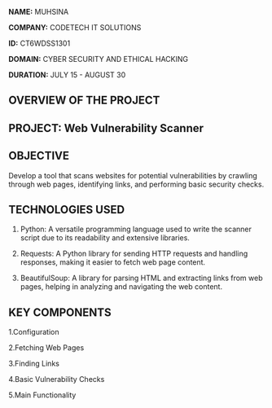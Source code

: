 **NAME:** MUHSINA

**COMPANY:** CODETECH IT SOLUTIONS

**ID:** CT6WDSS1301

**DOMAIN:** CYBER SECURITY AND ETHICAL HACKING

**DURATION:** JULY 15 - AUGUST 30

## OVERVIEW OF THE PROJECT

## PROJECT:  Web Vulnerability Scanner

## OBJECTIVE 
Develop a tool that scans websites for potential vulnerabilities by crawling through web pages, identifying links, and performing basic security checks.

## TECHNOLOGIES USED

1. Python: A versatile programming language used to write the scanner script due to its readability and extensive libraries.

2. Requests: A Python library for sending HTTP requests and handling responses, making it easier to fetch web page content.

3. BeautifulSoup: A library for parsing HTML and extracting links from web pages, helping in analyzing and navigating the web content.

## KEY COMPONENTS

1.Configuration

2.Fetching Web Pages

3.Finding Links

4.Basic Vulnerability Checks

5.Main Functionality
